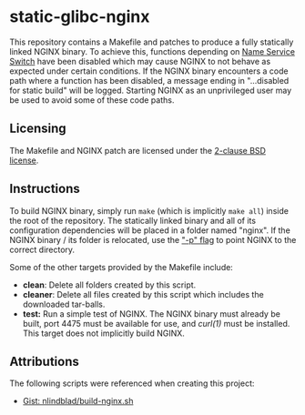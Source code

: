 static-glibc-nginx
==================

This repository contains a Makefile and patches to produce a fully statically
linked NGINX binary. To achieve this, functions depending on
[Name Service Switch][NSS] have been disabled which may cause NGINX to not
behave as expected under certain conditions. If the NGINX binary encounters a
code path where a function has been disabled, a message ending in "...disabled
for static build" will be logged. Starting NGINX as an unprivileged user may be
used to avoid some of these code paths.

  [NSS]: https://en.wikipedia.org/wiki/Name_Service_Switch

Licensing
---------

The Makefile and NGINX patch are licensed under the
[2-clause BSD license][BSD].

  [BSD]: http://opensource.org/licenses/BSD-2-Clause

Instructions
------------

To build NGINX binary, simply run `make` (which is implicitly `make all`)
inside the root of the repository. The statically linked binary and all of its
configuration dependencies will be placed in a folder named "nginx". If the
NGINX binary / its folder is relocated, use the
["-p" flag](http://wiki.nginx.org/CommandLine) to point NGINX to the correct
directory.

Some of the other targets provided by the Makefile include:

- **clean**: Delete all folders created by this script.
- **cleaner**: Delete all files created by this script which includes the
  downloaded tar-balls.
- **test:** Run a simple test of NGINX. The NGINX binary must already be built,
  port 4475 must be available for use, and _curl(1)_ must be installed. This
  target does not implicitly build NGINX.

Attributions
------------

The following scripts were referenced when creating this project:

- [Gist: nlindblad/build-nginx.sh](https://gist.github.com/nlindblad/9709182)
